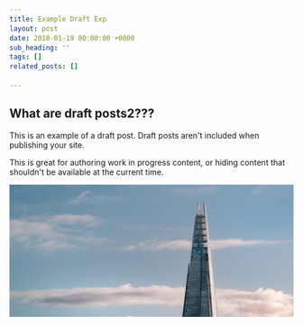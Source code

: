 ```yaml
---
title: Example Draft Exp
layout: post
date: 2018-01-19 00:00:00 +0000
sub_heading: ''
tags: []
related_posts: []

---
```

## What are draft posts2???

This is an example of a draft post. Draft posts aren't included when publishing your site.

This is great for authoring work in progress content, or hiding content that shouldn't be available at the current time.

![Alt Text for image](/uploads/2018/02/17/building.jpg "Image Title")